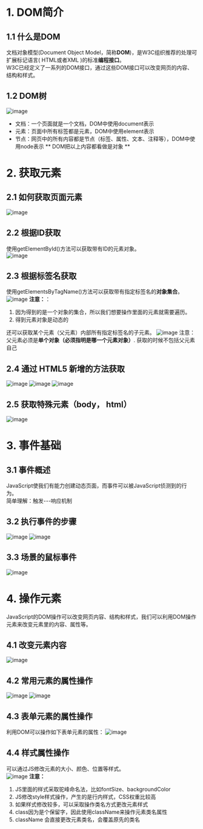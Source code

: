 # 1. DOM简介
## 1.1 什么是DOM
文档对象模型(Document Object Model，简称**DOM**)，是W3C组织推荐的处理可扩展标记语言( HTML或者XML )的标准**编程接口**。  
W3C已经定义了一系列的DOM接口，通过这些DOM接口可以改变网页的内容、结构和样式。  

## 1.2 DOM树
![image](https://github.com/Happy-jianghui/Frontend-Learning/assets/98568967/cca57375-8290-4678-b544-b224ff1335a0)
 - 文档：一个页面就是一个文档，DOM中使用document表示
 - 元素：页面中所有标签都是元素，DOM中使用element表示
 - 节点：网页中的所有内容都是节点（标签、属性、文本、注释等），DOM中使用node表示
** DOM把以上内容都看做是对象 **

# 2. 获取元素
## 2.1 如何获取页面元素
![image](https://github.com/Happy-jianghui/Frontend-Learning/assets/98568967/91800259-cb79-4ae3-a28f-620f89a4f339)

## 2.2 根据ID获取
使用getElementById()方法可以获取带有ID的元素对象。  
![image](https://github.com/Happy-jianghui/Frontend-Learning/assets/98568967/448ee15e-08cd-4798-b4dd-7691200cdbf1)

## 2.3 根据标签名获取
使用getElementsByTagName()方法可以获取带有指定标签名的**对象集合**。
![image](https://github.com/Happy-jianghui/Frontend-Learning/assets/98568967/eaf8d8ff-1fac-4365-a45f-13451370a6d1)
**注意：**：
1. 因为得到的是一个对象的集合，所以我们想要操作里面的元素就需要遍历。
2. 得到元素对象是动态的

还可以获取某个元素（父元素）内部所有指定标签名的子元素。
![image](https://github.com/Happy-jianghui/Frontend-Learning/assets/98568967/9f9cf643-306b-46fe-8262-4a530249d8ff)
注意：  
父元素必须是**单个对象（必须指明是哪一个元素对象）**. 获取的时候不包括父元素自己


## 2.4 通过 HTML5 新增的方法获取
![image](https://github.com/Happy-jianghui/Frontend-Learning/assets/98568967/bb6efab4-b1bf-412f-8f1f-62091e226475)
![image](https://github.com/Happy-jianghui/Frontend-Learning/assets/98568967/35c16f4e-228e-4011-a530-8aeca1317d84)
![image](https://github.com/Happy-jianghui/Frontend-Learning/assets/98568967/34b46cb8-babd-4bac-85db-6b5bede49986)

## 2.5 获取特殊元素（body， html）
 ![image](https://github.com/Happy-jianghui/Frontend-Learning/assets/98568967/829a44be-e37f-4d1b-a772-fdb14968e21a)

# 3. 事件基础
## 3.1 事件概述
JavaScript使我们有能力创建动态页面，而事件可以被JavaScript侦测到的行为。  
简单理解：触发---响应机制 


## 3.2 执行事件的步骤
![image](https://github.com/Happy-jianghui/Frontend-Learning/assets/98568967/3b339003-97cb-4130-96ad-823c93d5c206)
![image](https://github.com/Happy-jianghui/Frontend-Learning/assets/98568967/611c5363-2ac0-460b-941f-b35e7193109e)

## 3.3 场景的鼠标事件
![image](https://github.com/Happy-jianghui/Frontend-Learning/assets/98568967/d7910b5a-1415-45c8-b2af-8ec93e26eca6)


# 4. 操作元素
JavaScript的DOM操作可以改变网页内容、结构和样式，我们可以利用DOM操作元素来改变元素里的内容、属性等。  

## 4.1 改变元素内容
 ![image](https://github.com/Happy-jianghui/Frontend-Learning/assets/98568967/016cd8eb-ad56-4cc1-8273-5c71b3b17e24)

## 4.2 常用元素的属性操作
![image](https://github.com/Happy-jianghui/Frontend-Learning/assets/98568967/063637a5-eef3-4feb-866c-292d98727d38)
![image](https://github.com/Happy-jianghui/Frontend-Learning/assets/98568967/ee48b86a-21f1-4f9e-9602-960eaf8ccfc0)

## 4.3 表单元素的属性操作
利用DOM可以操作如下表单元素的属性：
![image](https://github.com/Happy-jianghui/Frontend-Learning/assets/98568967/2440970b-af8a-4f0d-948b-8d41466a4822)

## 4.4 样式属性操作
可以通过JS修改元素的大小、颜色、位置等样式。  
![image](https://github.com/Happy-jianghui/Frontend-Learning/assets/98568967/86c95662-476c-4a97-be81-de030c7428aa)
**注意：**  
 1. JS里面的样式采取驼峰命名法，比如fontSize、backgroundColor
 2. JS修改style样式操作，产生的是行内样式，CSS权重比较高
 3. 如果样式修改较多，可以采取操作类名方式更改元素样式
 4. class因为是个保留字，因此使用className来操作元素类名属性
 5. className 会直接更改元素类名，会覆盖原先的类名






























